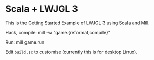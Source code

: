 # Scala + LWJGL 3

This is the Getting Started Example of LWJGL 3 using Scala and Mill.

Hack, compile:
    mill -w "game.{reformat,compile}"

Run:
    mill game.run

Edit `build.sc` to customise (currently this is for desktop Linux).



